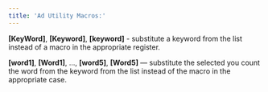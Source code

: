 ```yaml
---
title: 'Ad Utility Macros:'
---
```


<b>[KeyWord]</b>, <b>[Keyword]</b>, <b>[keyword]</b> - substitute a keyword from the list
instead of a macro in the appropriate register.

<b>[word1]</b>, <b>[Word1]</b>, ..., <b>[word5]</b>, <b>[Word5]</b> — substitute the selected you count the word from the keyword from the list instead of the macro in the appropriate case.
